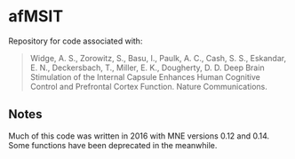 # afMSIT
Repository for code associated with:

> Widge, A. S., Zorowitz, S., Basu, I., Paulk, A. C., Cash, S. S., Eskandar, E. N., Deckersbach, T., Miller, E. K., Dougherty, D. D. Deep Brain Stimulation of the Internal Capsule Enhances Human Cognitive Control and Prefrontal Cortex Function. Nature Communications.

## Notes
Much of this code was written in 2016 with MNE versions 0.12 and 0.14. Some functions have been deprecated in the meanwhile.

